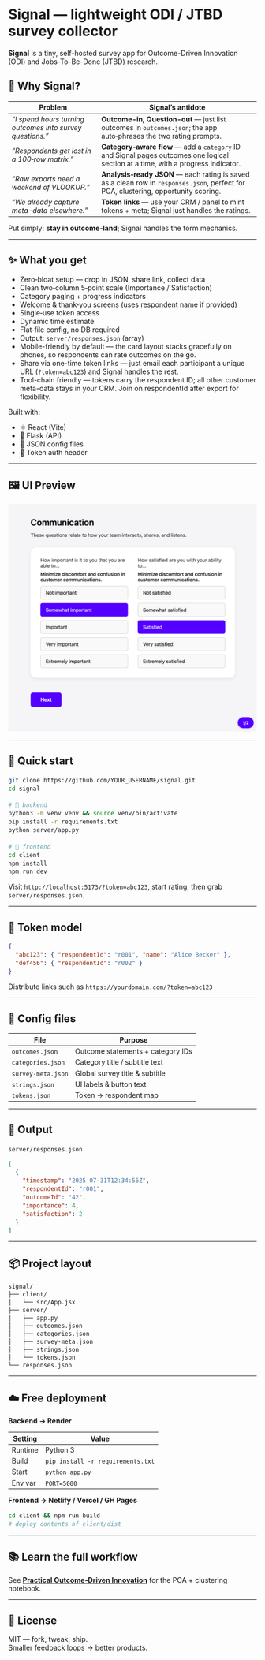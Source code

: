 # Signal — lightweight ODI / JTBD survey collector

**Signal** is a tiny, self-hosted survey app for Outcome-Driven Innovation (ODI) and Jobs-To-Be-Done (JTBD) research.

## 🤔 Why Signal?

| Problem | Signal’s antidote |
|---------|-------------------|
| *“I spend hours turning outcomes into survey questions.”* | **Outcome-in, Question-out** — just list outcomes in `outcomes.json`; the app auto‑phrases the two rating prompts. |
| *“Respondents get lost in a 100‑row matrix.”* | **Category‑aware flow** — add a `category` ID and Signal pages outcomes one logical section at a time, with a progress indicator. |
| *“Raw exports need a weekend of VLOOKUP.”* | **Analysis‑ready JSON** — each rating is saved as a clean row in `responses.json`, perfect for PCA, clustering, opportunity scoring. |
| *“We already capture meta-data elsewhere.”* | **Token links** — use your CRM / panel to mint tokens + meta; Signal just handles the ratings. |

Put simply: **stay in outcome‑land**; Signal handles the form mechanics.

---

## ✨ What you get

- Zero‑bloat setup — drop in JSON, share link, collect data  
- Clean two‑column 5‑point scale (Importance / Satisfaction)  
- Category paging + progress indicators  
- Welcome & thank‑you screens (uses respondent name if provided)  
- Single‑use token access  
- Dynamic time estimate  
- Flat‑file config, no DB required  
- Output: `server/responses.json` (array)
- Mobile-friendly by default — the card layout stacks gracefully on phones, so respondents can rate outcomes on the go.  
- Share via one-time token links — just email each participant a unique URL (`?token=abc123`) and Signal handles the rest.
- Tool-chain friendly — tokens carry the respondent ID; all other customer meta-data stays in your CRM. Join on respondentId after export for flexibility.

Built with:

- ⚛️ React (Vite)  
- 🐍 Flask (API)  
- 📄 JSON config files  
- 🔑 Token auth header

---

## 🖼 UI Preview

![Survey UI screenshot](screenshots/survey-example.png)

---

## 🚀 Quick start

```bash
git clone https://github.com/YOUR_USERNAME/signal.git
cd signal

# 🔧 backend
python3 -m venv venv && source venv/bin/activate
pip install -r requirements.txt
python server/app.py

# 🎨 frontend
cd client
npm install
npm run dev
```

Visit `http://localhost:5173/?token=abc123`, start rating, then grab `server/responses.json`.

---

## 🔐 Token model

```json
{
  "abc123": { "respondentId": "r001", "name": "Alice Becker" },
  "def456": { "respondentId": "r002" }
}
```

Distribute links such as `https://yourdomain.com/?token=abc123`

---

## 📂 Config files

| File | Purpose |
|------|---------|
| `outcomes.json` | Outcome statements + category IDs |
| `categories.json` | Category title / subtitle text |
| `survey-meta.json` | Global survey title & subtitle |
| `strings.json` | UI labels & button text |
| `tokens.json` | Token → respondent map |

---

## 💾 Output

`server/responses.json`

```json
[
  {
	"timestamp": "2025-07-31T12:34:56Z",
	"respondentId": "r001",
	"outcomeId": "42",
	"importance": 4,
	"satisfaction": 2
  }
]
```

---

## 📦 Project layout
```
signal/
├── client/
│   └── src/App.jsx
├── server/
│   ├── app.py
│   ├── outcomes.json
│   ├── categories.json
│   ├── survey-meta.json
│   ├── strings.json
│   └── tokens.json
└── responses.json
```

---

## ☁️ Free deployment

**Backend → Render**

| Setting | Value |
|---------|-------|
| Runtime | Python 3 |
| Build   | `pip install -r requirements.txt` |
| Start   | `python app.py` |
| Env var | `PORT=5000` |

**Frontend → Netlify / Vercel / GH Pages**

```bash
cd client && npm run build
# deploy contents of client/dist
```

---

## 📚 Learn the full workflow

See **[Practical Outcome‑Driven Innovation](https://redlandroad.com/2024/05/27/practical-outcome-driven-innovation/)** for the PCA + clustering notebook.

---

## 🪪 License

MIT — fork, tweak, ship.  
Smaller feedback loops → better products.